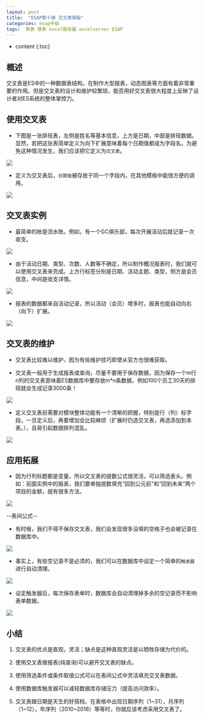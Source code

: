```yaml
---
layout: post
title:  "ESAP第十弹 交叉表探秘"
categories: esap中级
tags:  聚表 慧表 excel服务器 excelserver ESAP 
---
```


* content
{:toc}

## 概述
交叉表是ES中的一种数据表结构，在制作大型报表，动态图表等方面有着非常重要的作用。但是交叉表的设计和维护较繁琐，能否用好交叉表很大程度上反映了设计者对ES系统的整体掌控力。

 

## 使用交叉表

* 下图是一张排班表，左侧是姓名等基本信息，上方是日期，中部是排班数据。显然，若把这张表简单定义为向下扩展意味着每个日期值都成为字段名。为避免这种情况发生，我们应该把它定义为`交叉表`。

![](/img/esap10-1.jpg)

* 定义为交叉表后，`日期值`被存放于同一个字段内，在其他模板中能很方便的调用。

![](/img/esap10-2.jpg)

## 交叉表实例

* 最简单的帐是流水账。例如，有一个GC俱乐部，每次开展活动后就记录一次收支。

![](/img/esap10-3.jpg)

* 由于活动日期、类型、次数、人数等不确定，所以制作概况报表时，我们就可以使用交叉表来完成。上方行标签分别是日期、活动主题、类型，侧方是会员信息，中间是收支详情。

![](/img/esap10-4.jpg)

* 报表的数据都来自活动记录，所以活动（会员）增多时，报表也能自动向右（向下）扩展。

![](/img/esap10-5.jpg)

## 交叉表的维护

* 交叉表比较难以维护，因为有些维护技巧即使从官方也很难获取。 

* 交叉表一般用于生成报表或查询，尽量不要用于保存数据，因为保存一个m行n列的交叉表意味着ES数据库中要存放m*n条数据，例如100个员工30天的排班就会生成记录3000条！

![](/img/esap10-6.jpg)

* 定义交叉表前需要对模块整体功能有一个清晰的把握，特别是行（列）标字段，一旦定义后，再要增加会比较麻烦（扩展时仍选交叉表，再选添加到本表。），且易引起数据排列混乱。

![](/img/esap10-7.jpg)

## 应用拓展

* 因为行列标题都是变量，所以交叉表的提数公式很灵活，可以筛选表头。例如：前面实例中的报表，我们要单独提数填充“回到公元前”和“回到未来”两个项目的金额，就有很多方法。

![](/img/esap10-8.jpg)

--表间公式--

* 有时候，我们不得不保存交叉表，我们会发现很多没填的空格子也会被记录在数据库中。

![](/img/esap10-9.jpg)

* 事实上，有些空记录不是必须的，我们可以在数据库中设定一个简单的`触发器`进行自动清理。

![](/img/esap10-10.jpg)

* 设定触发器后，每次保存表单时，数据库会自动清理掉多余的空记录而不影响表单数据。          

![](/img/esap10-11.jpg)

## 小结

1. 交叉表的优点是直观，灵活；缺点是这种直观灵活是以牺牲存储为代价的。

2. 使用交叉表做报表(纯查询)可以避开交叉表的缺点。

3. 使用筛选条件或条件取值公式可以在表间公式中灵活填充交叉表数据。

4. 使用数据库触发器可以减轻数据库存储压力（提高访问效率）。

5. 交叉表跟日期是天生的好搭档，在表格中出现日期序列（1~31），月序列（1~12），年序列（2010~2018）等等时，你就应该考虑采用交叉表了。